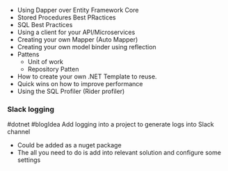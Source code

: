 
- Using Dapper over Entity Framework Core
- Stored Procedures Best PRactices
-  SQL Best Practices
- Using a client for your API/Microservices
- Creating your own Mapper (Auto Mapper)
- Creating your own model binder using reflection
- Pattens
	- Unit of work
	- Repository Patten
- How to create your own .NET Template to reuse.
- Quick wins on how to improve performance
- Using the SQL Profiler (Rider profiler)


### Slack logging
#dotnet #blogIdea 
Add logging into a project to generate logs into Slack channel
- Could be added as a nuget package
- The all you need to do is add into relevant solution and configure some settings


